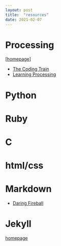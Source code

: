 ```yaml
---
layout: post
title:  "resources"
date: 2021-02-07
---
```


# Processing
[[homepage](https://processing.org/)]

* [The Coding Train](https://www.youtube.com/user/shiffman)
* [Learning Processing](http://learningprocessing.com/)

# Python

# Ruby

# C

# html/css

# Markdown
* [Daring Fireball](https://daringfireball.net/projects/markdown/)

# Jekyll
  [homepage](https://jekyllrb.com/)
